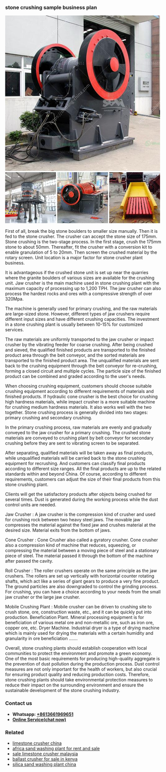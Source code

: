 <h3>stone crushing sample business plan</h3><img src='1702950585.jpg' alt=''><p>First of all, break the big stone boulders to smaller size manually. Then it is fed to the stone crusher. The crusher can accept the stone size of 175mm. Stone crushing is the two-stage process. In the first stage, crush the 175mm stone to about 50mm. Thereafter, fit the crusher with a conversion kit to enable granulation of 5 to 20mm. Then screen the crushed material by the rotary screen. Unit location is a major factor for stone crusher plant business.</p><p>It is advantageous if the crushed stone unit is set up near the quarries where the granite boulders of various sizes are available for the crushing unit. Jaw crusher is the main machine used in stone crushing plant with the maximum capacity of processing up to 1,200 TPH. The jaw crusher can also process the hardest rocks and ores with a compressive strength of over 320Mpa.</p><p>The machine is generally used for primary crushing, and the raw materials are large-sized stone. However, different types of jaw crushers require different input sizes and have different crushing capacities. The investment in a stone crushing plant is usually between 10-15% for customized services.</p><p>The raw materials are uniformly transported to the jaw crusher or impact crusher by the vibrating feeder for coarse crushing. After being crushed and sieved, the qualified finished products are transported to the finished product area through the belt conveyor, and the sorted materials are transported to the finished product area. The unqualified materials are sent back to the crushing equipment through the belt conveyor for re-crushing, forming a closed circuit and multiple cycles. The particle size of the finished product can be combined and graded according to the user's needs.</p><p>When choosing crushing equipment, customers should choose suitable crushing equipment according to different requirements of materials and finished products. If hydraulic cone crusher is the best choice for crushing high hardness materials, while impact crusher is a more suitable machine for crushing medium hardness materials. It also works well with the two together. Stone crushing process is generally divided into two stages: primary crushing and secondary crushing.</p><p>In the primary crushing process, raw materials are evenly and gradually conveyed to the jaw crusher for a primary crushing. The crushed stone materials are conveyed to crushing plant by belt conveyor for secondary crushing before they are sent to vibrating screen to be separated.</p><p>After separating, qualified materials will be taken away as final products, while unqualified materials will be carried back to the stone crushing equipment for recrushing. And customers can classify final products according to different size ranges. All the final products are up to the related standards within and beyond China. Of course, according to different requirements, customers can adjust the size of their final products from this stone crushing plant.</p><p>Clients will get the satisfactory products after objects being crushed for several times. Dust is generated during the working process while the dust control units are needed.</p><p>Jaw Crusher : A jaw crusher is the compression kind of crusher and used for crushing rock between two heavy steel jaws. The movable jaw compresses the material against the fixed jaw and crushes material at the desired size. Material exits from the bottom of jaws.</p><p>Cone Crusher : Cone Crusher also called a gyratory crusher. Cone crusher also a compression kind of machine that reduces, squeezing, or compressing the material between a moving piece of steel and a stationary piece of steel. The material passed it through the bottom of the machine after passed the cavity.</p><p>Roll Crusher : The roller crushers operate on the same principle as the jaw crushers. The rollers are set up vertically with horizontal counter rotating shafts, which act like a series of giant gears to produce a very fine product. The ground particles are also downgraded to control the grinding process. For crushing, you can have a choice according to your needs from the small jaw crusher or the large jaw crusher.</p><p>Mobile Crushing Plant : Mobile crusher can be driven to crushing site to crush stone, ore, construction waste, etc., and it can be quickly put into production. Beneficiation Plant. Mineral processing equipment is for beneficiation of various metal ore and non-metallic ore, such as iron ore, copper ore, etc. Dryer Machine. Industrial dryer is a type of drying machine which is mainly used for drying the materials with a certain humidity and granularity in ore beneficiation .......</p><p>Overall, stone crushing plants should establish cooperation with local communities to protect the environment and promote a green economy. One of the most basic requirements for producing high-quality aggregate is the prevention of dust pollution during the production process. Dust control measures are not only important for the health of workers, but also crucial for ensuring product quality and reducing production costs. Therefore, stone crushing plants should take environmental protection measures to reduce their impact on the surrounding environment and ensure the sustainable development of the stone crushing industry.</p><h3>Contact us</h3><ul><li><strong>Whatsapp:&nbsp;<a href="https://wa.me/8613661969651">+8613661969651</a></strong></li><li><a href="https://swt.shibang-china.com/?git&amp;zhl&amp;stone crushing sample business plan"><strong>Online Service(chat now)</strong></a></li></ul><h3>Related</h3><ul><li><a href='limestone crusher china.md'>limestone crusher china</a></li><li><a href='africa sand washing plant for rent and sale.md'>africa sand washing plant for rent and sale</a></li><li><a href='sale limestone crusher malaysia.md'>sale limestone crusher malaysia</a></li><li><a href='ballast crusher for sale in kenya.md'>ballast crusher for sale in kenya</a></li><li><a href='silica sand washing plant china.md'>silica sand washing plant china</a></li></ul>